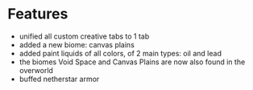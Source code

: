 # Features
* unified all custom creative tabs to 1 tab
* added a new biome: canvas plains
* added paint liquids of all colors, of 2 main types: oil and lead
* the biomes Void Space and Canvas Plains are now also found in the overworld
* buffed netherstar armor
